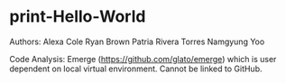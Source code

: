 # print-Hello-World

Authors:
Alexa Cole
Ryan Brown
Patria Rivera Torres
Namgyung Yoo


Code Analysis: Emerge (https://github.com/glato/emerge) which is user dependent on local virtual environment. Cannot be linked to GitHub.
